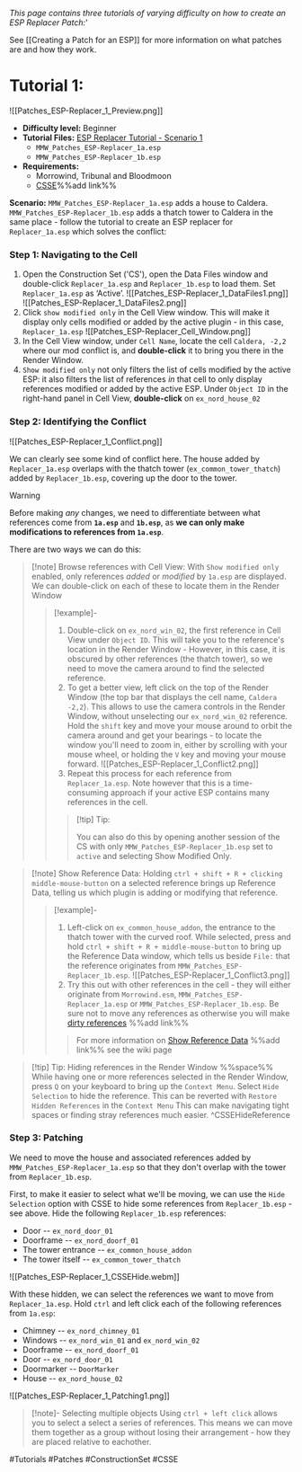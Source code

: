 *This page contains three tutorials of varying difficulty on how to create an ESP Replacer Patch:*'

See [[Creating a Patch for an ESP]] for more information on what patches are and how they work.

# Tutorial 1:
![[Patches_ESP-Replacer_1_Preview.png]]
* **Difficulty level:** Beginner
* **Tutorial Files:** [ESP Replacer Tutorial - Scenario 1]()
     * `MMW_Patches_ESP-Replacer_1a.esp`
     * `MMW_Patches_ESP-Replacer_1b.esp`
* **Requirements:**
     * Morrowind, Tribunal and Bloodmoon
     * [CSSE]()%%add link%%

**Scenario:** `MMW_Patches_ESP-Replacer_1a.esp` adds a house to Caldera. `MMW_Patches_ESP-Replacer_1b.esp` adds a thatch tower to Caldera in the same place - follow the tutorial to create an ESP replacer for `Replacer_1a.esp` which solves the conflict:


### Step 1: Navigating to the Cell
1. Open the Construction Set ('CS'), open the Data Files window and double-click `Replacer_1a.esp` and `Replacer_1b.esp` to load them. Set `Replacer_1a.esp` as ‘Active’.
![[Patches_ESP-Replacer_1_DataFiles1.png]]
![[Patches_ESP-Replacer_1_DataFiles2.png]]
3. Click `show modified only` in the Cell View window. This will make it display only cells modified or added by the active plugin - in this case, `Replacer_1a.esp`
![[Patches_ESP-Replacer_Cell_Window.png]]
1. In the Cell View window, under `Cell Name`, locate the cell `Caldera, -2,2` where our mod conflict is, and **double-click** it to bring you there in the Render Window.
2. `Show modified only` not only filters the list of cells modified by the active ESP: it also filters the list of references *in* that cell to only display references modified or added by the active ESP. Under `Object ID` in the right-hand panel in Cell View, **double-click** on `ex_nord_house_02`

### Step 2: Identifying the Conflict
![[Patches_ESP-Replacer_1_Conflict.png]]

We can clearly see some kind of conflict here. The house added by `Replacer_1a.esp` overlaps with the thatch tower (`ex_common_tower_thatch`) added by `Replacer_1b.esp`, covering up the door to the tower.

>[!warning]

Before making *any*  changes, we need to differentiate between what references come from **`1a.esp`** and **`1b.esp`**, as **we can only make modifications to references from `1a.esp`**. 

There are two ways we can do this:

> [!note] Browse references with Cell View:
> With `Show modified only` enabled, only references *added* or *modified* by `1a.esp` are displayed. We can double-click on each of these to locate them in the Render Window
> > [!example]- 
>>1. Double-click on `ex_nord_win_02`, the first reference in Cell View under `Object ID`. This will take you to the reference's location in the Render Window - However, in this case, it is obscured by other references (the thatch tower), so we need to move the camera around to find the selected reference.
>>2. To get a better view, left click on the top of the Render Window (the top bar that displays the cell name, `Caldera -2,2`). This allows to use the camera controls in the Render Window, without unselecting our `ex_nord_win_02` reference. Hold the `shift` key and move your mouse around to orbit the camera around and get your bearings - to locate the window you'll need to zoom in, either by scrolling with your mouse wheel, or holding the `V` key and moving your mouse forward.
>>![[Patches_ESP-Replacer_1_Conflict2.png]]
>>3. Repeat this process for each reference from `Replacer_1a.esp`. Note however that this is a time-consuming approach if your active ESP contains many references in the cell.
>>>[!tip] Tip: 
>>> 
>>>You can also do this by opening another session of the CS with only `MMW_Patches_ESP-Replacer_1b.esp` set to `active` and selecting Show Modified Only.

> [!note] Show Reference Data: 
>Holding `ctrl + shift + R + clicking middle-mouse-button` on a selected reference brings up Reference Data, telling us which plugin is adding or modifying that reference.
>> [!example]-
>>1. Left-click on `ex_common_house_addon`, the entrance to the thatch tower with the curved roof. While selected, press and hold `ctrl + shift + R + middle-mouse-button` to bring up the Reference Data window, which tells us beside `File:` that the reference originates from `MMW_Patches_ESP-Replacer_1b.esp`. 
>>![[Patches_ESP-Replacer_1_Conflict3.png]]
>>1. Try this out with other references in the cell - they will either originate from `Morrowind.esm`, `MMW_Patches_ESP-Replacer_1a.esp` or `MMW_Patches_ESP-Replacer_1b.esp`. Be sure not to move any references as otherwise you will make [dirty references]() %%add link%%
>>>For more information on [Show Reference Data]() %%add link%% see the wiki page

>[!tip] Tip: Hiding references in the Render Window
>%%space%%
>While having one or more references selected in the Render Window, press `Q` on your keyboard to bring up the `Context Menu`. Select `Hide Selection` to hide the reference. This can be reverted with `Restore Hidden References` in the `Context Menu`
>This can make navigating tight spaces or finding stray references much easier.
^CSSEHideReference

### Step 3: Patching
We need to move the house and associated references added by `MMW_Patches_ESP-Replacer_1a.esp` so that they don't overlap with the tower from `Replacer_1b.esp`.

First, to make it easier to select what we'll be moving, we can use the `Hide Selection` option with CSSE to hide some references from `Replacer_1b.esp` - see above. Hide the following `Replacer_1b.esp` references:
* Door -- `ex_nord_door_01`
* Doorframe -- `ex_nord_doorf_01`
* The tower entrance -- `ex_common_house_addon`
* The tower itself -- `ex_common_tower_thatch`

![[Patches_ESP-Replacer_1_CSSEHide.webm]]

With these hidden, we can select the references we want to move from `Replacer_1a.esp`. Hold `ctrl` and left click each of the following references from `1a.esp`:
* Chimney -- `ex_nord_chimney_01`
* Windows -- `ex_nord_win_01` and `ex_nord_win_02`
* Doorframe -- `ex_nord_doorf_01`
* Door -- `ex_nord_door_01`
* Doormarker -- `DoorMarker`
* House -- `ex_nord_house_02`

![[Patches_ESP-Replacer_1_Patching1.png]]

>[!note]- Selecting multiple objects
>Using `ctrl + left click` allows you to select a select a series of references. This means we can move them together as a group without losing their arrangement - how they are placed relative to eachother.


#Tutorials #Patches #ConstructionSet #CSSE 